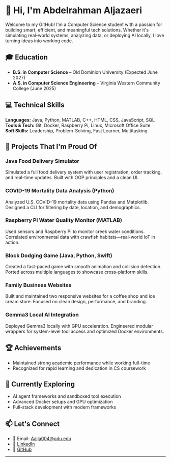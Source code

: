 # 👋 Hi, I'm Abdelrahman Aljazaeri

Welcome to my GitHub! I'm a Computer Science student with a passion for building smart, efficient, and meaningful tech solutions. Whether it's simulating real-world systems, analyzing data, or deploying AI locally, I love turning ideas into working code.

## 🎓 Education

- **B.S. in Computer Science** – Old Dominion University (Expected June 2027)  
- **A.S. in Computer Science Engineering** – Virginia Western Community College (June 2025)

## 💻 Technical Skills

**Languages:** Java, Python, MATLAB, C++, HTML, CSS, JavaScript, SQL  
**Tools & Tech:** Git, Docker, Raspberry Pi, Linux, Microsoft Office Suite  
**Soft Skills:** Leadership, Problem-Solving, Fast Learner, Multitasking

## 🚀 Projects That I'm Proud Of

### Java Food Delivery Simulator
Simulated a full food delivery system with user registration, order tracking, and real-time updates. Built with OOP principles and a clean UI.

### COVID-19 Mortality Data Analysis (Python)
Analyzed U.S. COVID-19 mortality data using Pandas and Matplotlib. Designed a CLI for filtering by date, location, and demographics.

### Raspberry Pi Water Quality Monitor (MATLAB)
Used sensors and Raspberry Pi to monitor creek water conditions. Correlated environmental data with crawfish habitats—real-world IoT in action.

### Block Dodging Game (Java, Python, Swift)
Created a fast-paced game with smooth animation and collision detection. Ported across multiple languages to showcase cross-platform skills.

### Family Business Websites
Built and maintained two responsive websites for a coffee shop and ice cream store. Focused on clean design, performance, and branding.

### Gemma3 Local AI Integration
Deployed Gemma3 locally with GPU acceleration. Engineered modular wrappers for system-level tool access and optimized Docker environments.

## 🏆 Achievements

- Maintained strong academic performance while working full-time  
- Recognized for rapid learning and dedication in CS coursework

## 🌱 Currently Exploring

- AI agent frameworks and sandboxed tool execution  
- Advanced Docker setups and GPU optimization  
- Full-stack development with modern frameworks

## 📫 Let's Connect

- 📧 Email: Aalja004@odu.edu  
- 🔗 [LinkedIn](https://www.linkedin.com/in/abdelrahman-aljazaeri-60a109236/)  
- 🧠 [GitHub](https://github.com/Ab-Aljazaeri)

---
